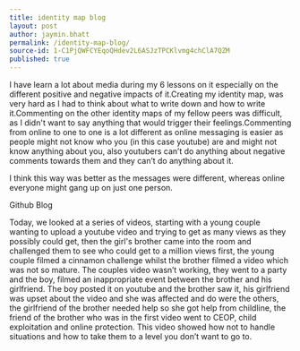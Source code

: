 ```yaml
---
title: identity map blog
layout: post
author: jaymin.bhatt
permalink: /identity-map-blog/
source-id: 1-C1PjQWFCYEqoQHdev2L6ASJzTPCKlvmg4chClA7QZM
published: true
---
```

I have learn a lot about media during my 6 lessons on it especially on the different positive and negative impacts of it.Creating my identity map, was very hard as I had to think about what to write down and how to write it.Commenting on the other identity maps of my fellow peers was difficult, as I didn't want to say anything that would trigger their feelings.Commenting from online to one to one is a lot different as online messaging is easier as people might not know who you (in this case youtube) are and might not know anything about you, also youtubers can’t do anything about negative comments towards them and they can’t do anything about it.  

I think this way was better as the messages were different, whereas online everyone might gang up on just one person.   

Github Blog

Today, we looked at a series of videos, starting with a young couple wanting to upload a youtube video and trying to get as many views as they possibly could get, then the girl's brother came into the room and challenged them to see who could get to a million views first, the young couple filmed a cinnamon challenge whilst the brother filmed a video which was not so mature. The couples video wasn’t working, they went to a party and the boy, filmed an inappropriate event between the brother and his girlfriend. The boy posted it on youtube and the brother saw it, his girlfriend was upset about the video and she was affected and do were the others, the girlfriend of the brother needed help so she got help from childline, the friend of the brother who was in the first video went to CEOP, child exploitation and online protection. This video showed how not to handle situations and how to take them to a level you don’t want to go to.


